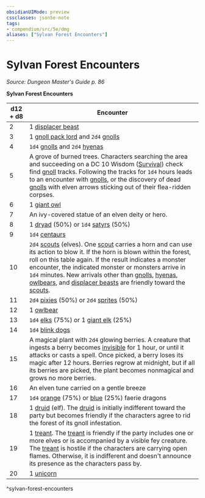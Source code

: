 ```yaml
---
obsidianUIMode: preview
cssclasses: json5e-note
tags:
- compendium/src/5e/dmg
aliases: ["Sylvan Forest Encounters"]
---
```

# Sylvan Forest Encounters
*Source: Dungeon Master's Guide p. 86* 

**Sylvan Forest Encounters**

| d12 + d8 | Encounter |
|----------|-----------|
| 2 | 1 [displacer beast](displacer-beast.md) |
| 3 | 1 [gnoll pack lord](gnoll-pack-lord.md) and `2d4` [gnolls](gnoll.md) |
| 4 | `1d4` [gnolls](gnoll.md) and `2d4` [hyenas](hyena.md) |
| 5 | A grove of burned trees. Characters searching the area and succeeding on a DC 10 Wisdom ([Survival](rules/skills.md#Survival)) check find [gnoll](gnoll.md) tracks. Following the tracks for `1d4` hours leads to an encounter with [gnolls](gnoll.md), or the discovery of dead [gnolls](gnoll.md) with elven arrows sticking out of their flea-ridden corpses. |
| 6 | 1 [giant owl](giant-owl.md) |
| 7 | An ivy-covered statue of an elven deity or hero. |
| 8 | 1 [dryad](dryad.md) (50%) or `1d4` [satyrs](satyr.md) (50%) |
| 9 | `1d4` [centaurs](centaur.md) |
| 10 | `2d4` [scouts](scout.md) (elves). One [scout](scout.md) carries a horn and can use its action to blow it. If the horn is blown within the forest, roll on this table again. If the result indicates a monster encounter, the indicated monster or monsters arrive in `1d4` minutes. New arrivals other than [gnolls](gnoll.md), [hyenas](hyena.md), [owlbears](owlbear.md), and [displacer beasts](displacer-beast.md) are friendly toward the [scouts](scout.md). |
| 11 | `2d4` [pixies](pixie.md) (50%) or `2d4` [sprites](sprite.md) (50%) |
| 12 | 1 [owlbear](owlbear.md) |
| 13 | `1d4` [elks](elk.md) (75%) or 1 [giant elk](giant-elk.md) (25%) |
| 14 | `1d4` [blink dogs](blink-dog.md) |
| 15 | A magical plant with `2d4` glowing berries. A creature that ingests a berry becomes [invisible](rules/conditions.md#invisible) for 1 hour, or until it attacks or casts a spell. Once picked, a berry loses its magic after 12 hours. Berries regrow at midnight, but if all its berries are picked, the plant becomes nonmagical and grows no more berries. |
| 16 | An elven tune carried on a gentle breeze |
| 17 | `1d4` [orange](faerie-dragon-orange.md) (75%) or [blue](faerie-dragon-blue.md) (25%) faerie dragons |
| 18 | 1 [druid](z_published%20files/2.%20Mechanics/compendium/bestiary/humanoid/druid.md) (elf). The [druid](z_published%20files/2.%20Mechanics/compendium/bestiary/humanoid/druid.md) is initially indifferent toward the party but becomes friendly if the characters agree to rid the forest of its gnoll infestation. |
| 19 | 1 [treant](treant.md). The [treant](treant.md) is friendly if the party includes one or more elves or is accompanied by a visible fey creature. The [treant](treant.md) is hostile if the characters are carrying open flames. Otherwise, it is indifferent and doesn't announce its presence as the characters pass by. |
| 20 | 1 [unicorn](z_published%20files/2.%20Mechanics/compendium/bestiary/celestial/unicorn.md) |
^sylvan-forest-encounters